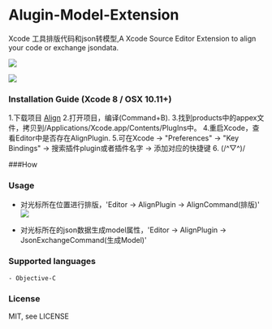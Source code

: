 # Alugin-Model-Extension
Xcode 工具排版代码和json转模型,A Xcode Source Editor Extension to align your code or exchange jsondata.

![](http://upload-images.jianshu.io/upload_images/2106071-1b5d38020bac058c.gif?imageMogr2/auto-orient/strip)


![](http://upload-images.jianshu.io/upload_images/2106071-e34b37d06888c432.png?imageMogr2/auto-orient/strip%7CimageView2/2/w/1240)

### Installation Guide (Xcode 8 / OSX 10.11+)

1.下载项目 [Align](https://codeload.github.com/yxsufaniOS/Alugin-Model-Extension/zip/master)
2.打开项目，编译(Command+B).
3.找到products中的appex文件，拷贝到/Applications/Xcode.app/Contents/PlugIns中。
4.重启Xcode，查看Editor中是否存在AlignPlugin.
5.可在Xcode -> "Preferences" -> "Key Bindings" -> 搜索插件plugin或者插件名字 -> 添加对应的快捷键
6. (/^▽^)/

###How


### Usage

- 对光标所在位置进行排版，'Editor -> AlignPlugin -> AlignCommand(排版)'
![](http://upload-images.jianshu.io/upload_images/2106071-1f2e2a5991a26d66.gif?imageMogr2/auto-orient/strip)

- 对光标所在的json数据生成model属性，'Editor -> AlignPlugin -> JsonExchangeCommand(生成Model)'

### Supported languages
	- Objective-C
	
### License

MIT, see LICENSE

